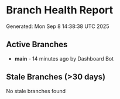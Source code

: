 # Branch Health Report
Generated: Mon Sep  8 14:38:38 UTC 2025

## Active Branches
- **main** - 14 minutes ago by Dashboard Bot

## Stale Branches (>30 days)
No stale branches found
